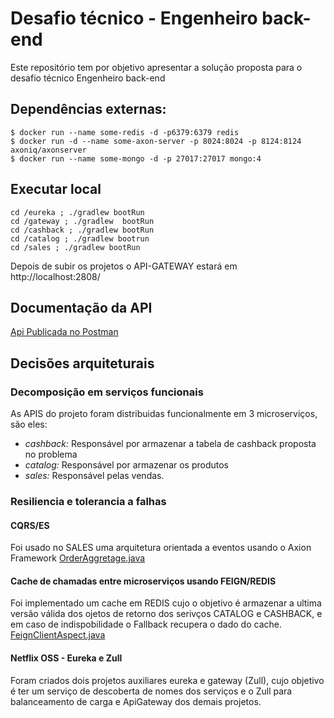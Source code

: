 # Desafio técnico - Engenheiro back-end

Este repositório tem por objetivo apresentar a solução proposta para o desafio técnico Engenheiro back-end

## Dependências externas:

```
$ docker run --name some-redis -d -p6379:6379 redis
$ docker run -d --name some-axon-server -p 8024:8024 -p 8124:8124 axoniq/axonserver
$ docker run --name some-mongo -d -p 27017:27017 mongo:4
```

## Executar local

```
cd /eureka ; ./gradlew bootRun
cd /gateway ; ./gradlew  bootRun
cd /cashback ; ./gradlew bootRun
cd /catalog ; ./gradlew bootrun
cd /sales ; ./gradlew bootRun
```
Depois de subir os projetos o API-GATEWAY estará em http://localhost:2808/

## Documentação da API
[Api Publicada no Postman](https://documenter.getpostman.com/view/5722889/S11Bz2v9)

## Decisões arquiteturais

### Decomposição em serviços funcionais

As APIS do projeto foram distribuidas funcionalmente em 3 microserviços, são eles:
* *cashback:* Responsável por armazenar a tabela de cashback proposta no problema
* *catalog:* Responsável por armazenar os produtos 
* *sales:* Responsável pelas vendas.

### Resiliencia e tolerancia a falhas

#### CQRS/ES
Foi usado no SALES uma arquitetura orientada a eventos usando o Axion Framework
[OrderAggretage.java](https://github.com/lucasnascimento/lucashback/blob/master/sales/src/main/java/ln/lucashback/sales/aggregates/OrderAggregate.java)

#### Cache de chamadas entre microserviços usando FEIGN/REDIS
Foi implementado um cache em REDIS cujo o objetivo é armazenar a ultima versão válida dos ojetos de retorno dos serivços CATALOG e CASHBACK, e em caso de indispobilidade o Fallback recupera o dado do cache. 
[FeignClientAspect.java](https://github.com/lucasnascimento/lucashback/blob/master/sales/src/main/java/ln/lucashback/sales/feign/FeignClientAspect.java)

#### Netflix OSS - Eureka e Zull
Foram criados dois projetos auxiliares eureka e gateway (Zull), cujo objetivo é ter um serviço de descoberta de nomes dos serviços e o Zull para balanceamento de carga e ApiGateway dos demais projetos.

